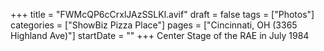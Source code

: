 +++
title = "FWMcQP6cCrxlJAzSSLKl.avif"
draft = false
tags = ["Photos"]
categories = ["ShowBiz Pizza Place"]
pages = ["Cincinnati, OH (3365 Highland Ave)"]
startDate = ""
+++
Center Stage of the RAE in July 1984

